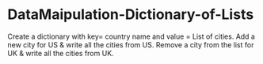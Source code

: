 # DataMaipulation-Dictionary-of-Lists
Create a dictionary with key= country name and value = List of cities. Add a new city for US &amp; write all the cities from US. Remove a city from the list for UK &amp; write all the cities from UK. 
